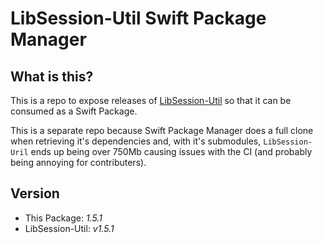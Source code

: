# LibSession-Util Swift Package Manager

## What is this?
This is a repo to expose releases of [LibSession-Util](https://github.com/session-foundation/libsession-util) so that it can be consumed as a Swift Package.

This is a separate repo because Swift Package Manager does a full clone when retrieving it's dependencies and, with it's submodules, `LibSession-Uril` ends up being over 750Mb causing issues with the CI (and probably being annoying for contributers).

## Version

* This Package: *1.5.1*
* LibSession-Util: *v1.5.1*
